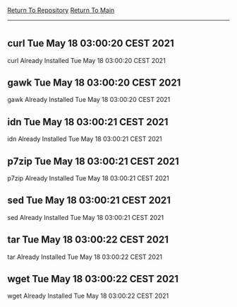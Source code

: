 [Return To Repository](https://github.com/bast69/piholeparser/)
[Return To Main](https://github.com/bast69/piholeparser/blob/master/RecentRunLogs/Mainlog.md)
____________________________________
# 
## curl Tue May 18 03:00:20 CEST 2021
curl Already Installed Tue May 18 03:00:20 CEST 2021
## gawk Tue May 18 03:00:20 CEST 2021
gawk Already Installed Tue May 18 03:00:20 CEST 2021
## idn Tue May 18 03:00:21 CEST 2021
idn Already Installed Tue May 18 03:00:21 CEST 2021
## p7zip Tue May 18 03:00:21 CEST 2021
p7zip Already Installed Tue May 18 03:00:21 CEST 2021
## sed Tue May 18 03:00:21 CEST 2021
sed Already Installed Tue May 18 03:00:21 CEST 2021
## tar Tue May 18 03:00:22 CEST 2021
tar Already Installed Tue May 18 03:00:22 CEST 2021
## wget Tue May 18 03:00:22 CEST 2021
wget Already Installed Tue May 18 03:00:22 CEST 2021
